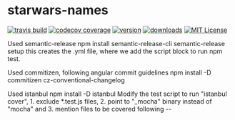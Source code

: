 # starwars-names

[![travis build](https://img.shields.io/travis/uzairpm/starwars-names.svg?style=flat-square)](https://travis-ci.org/uzairpm/starwars-names)
[![codecov coverage](https://img.shields.io/codecov/c/github/uzairpm/starwars-names.svg?style=flat-square)](https://codecov.io/gh/uzairpm/starwars-names)
[![version](https://img.shields.io/npm/v/starwars-names-uzair.svg?style=flat-square)](https://www.npmjs.com/package/starwars-names-uzair)
[![downloads](https://img.shields.io/npm/dm/starwars-names-uzair.svg?style=flat-square)](https://www.npmjs.com/package/starwars-names-uzair)
[![MIT License](https://img.shields.io/npm/l/starwars-names-uzair.svg?style=flat-square)](https://www.npmjs.com/package/starwars-names-uzair)

Used semantic-release
    npm install semantic-release-cli
    semantic-release setup
        this creates the .yml file, where we add the script block to run npm test.

Used commitizen, following angular commit guidelines
    npm install -D commitizen cz-conventional-changelog

Used istanbul
    npm install -D istanbul
    Modify the test script to run "istanbul cover", 
        1. exclude *.test.js files, 
        2. point to "_mocha" binary instead of "mocha" and 
        3. mention files to be covered following --
